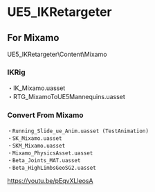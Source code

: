 # UE5_IKRetargeter

## For Mixamo
 UE5_IKRetargeter\Content\Mixamo  
 ### IKRig
   ・IK_Mixamo.uasset  
   ・RTG_MixamoToUE5Mannequins.uasset  
 ### Convert From Mixamo
    ・Running_Slide_ue_Anim.uasset (TestAnimation)
    ・SK_Mixamo.uasset
    ・SKM_Mixamo.uasset
    ・Mixamo_PhysicsAsset.uasset
    ・Beta_Joints_MAT.uasset
    ・Beta_HighLimbsGeoSG2.uasset

https://youtu.be/pEqvXLleosA
